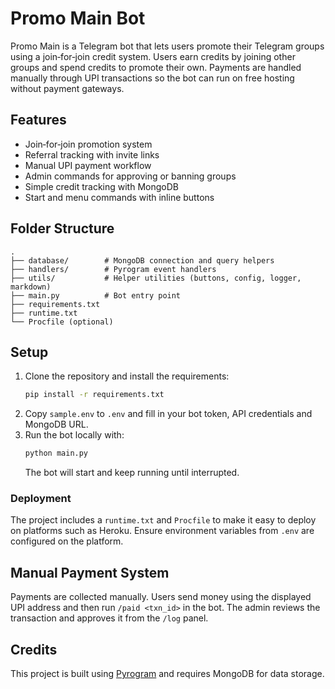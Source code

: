 # Promo Main Bot

Promo Main is a Telegram bot that lets users promote their Telegram groups using a join‑for‑join credit system. Users earn credits by joining other groups and spend credits to promote their own. Payments are handled manually through UPI transactions so the bot can run on free hosting without payment gateways.

## Features
- Join‑for‑join promotion system
- Referral tracking with invite links
- Manual UPI payment workflow
- Admin commands for approving or banning groups
- Simple credit tracking with MongoDB
- Start and menu commands with inline buttons

## Folder Structure
```
.
├── database/        # MongoDB connection and query helpers
├── handlers/        # Pyrogram event handlers
├── utils/           # Helper utilities (buttons, config, logger, markdown)
├── main.py          # Bot entry point
├── requirements.txt
├── runtime.txt
└── Procfile (optional)
```

## Setup
1. Clone the repository and install the requirements:
   ```bash
   pip install -r requirements.txt
   ```
2. Copy `sample.env` to `.env` and fill in your bot token, API credentials and MongoDB URL.
3. Run the bot locally with:
   ```bash
   python main.py
   ```
   The bot will start and keep running until interrupted.

### Deployment
The project includes a `runtime.txt` and `Procfile` to make it easy to deploy on platforms such as Heroku. Ensure environment variables from `.env` are configured on the platform.

## Manual Payment System
Payments are collected manually. Users send money using the displayed UPI address and then run `/paid <txn_id>` in the bot. The admin reviews the transaction and approves it from the `/log` panel.

## Credits
This project is built using [Pyrogram](https://docs.pyrogram.org/) and requires MongoDB for data storage.

